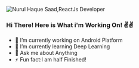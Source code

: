 ![Nurul Haque Saad,ReactJs Developer](https://i.imgur.com/wUMChXU.png)

### Hi There! Here is What i'm Working On! ✌✌

- 🔭 I’m currently working on Android Platform
- 🌱 I’m currently learning Deep Learning
- 💬 Ask me about Anything
- ⚡ Fun fact:I am half Finished!
